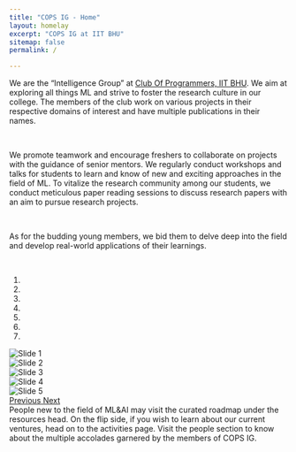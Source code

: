 ```yaml
---
title: "COPS IG - Home"
layout: homelay
excerpt: "COPS IG at IIT BHU"
sitemap: false
permalink: /

---
```


<style>
/* added a shift class to shift the carousel's chevron */
.shift{
  margin-top: -140px;
}
figure {
     margin-bottom:30px;
     margin-top:30px;
     margin-left:65px;
}
</style>


  We are the “Intelligence Group” at [Club Of Programmers, IIT BHU](https://www.copsiitbhu.co.in/). We aim at exploring all things ML and strive to foster the research culture in our college. The members of the club work on various projects in their respective domains of interest and have multiple publications in their names. 

  <br>

  We promote teamwork and encourage freshers to collaborate on projects with the guidance of senior mentors. We regularly conduct workshops and talks for students to learn and know of new and exciting approaches in the field of ML. To vitalize the research community among our students, we conduct meticulous paper reading sessions to discuss research papers with an aim to pursue research projects.

  <br>

  As for the budding young members, we bid them to delve deep into the field and develop real-world applications of their learnings.

  <br>

<div markdown="0" id="carousel" class="carousel slide" data-ride="carousel" data-interval="4000" data-pause="hover" >
<!-- Menu -->
<ol class="carousel-indicators">
    <li data-target="#carousel" data-slide-to="0" class="active"></li>
    <li data-target="#carousel" data-slide-to="1"></li>
    <li data-target="#carousel" data-slide-to="2"></li>
    <li data-target="#carousel" data-slide-to="3"></li>
    <li data-target="#carousel" data-slide-to="4"></li>
    <li data-target="#carousel" data-slide-to="5"></li>
    <li data-target="#carousel" data-slide-to="6"></li>
</ol>
<!-- Items -->
<div class="carousel-inner" markdown="0">
 <div class="item active">
        <img src="{{ site.url }}{{ site.baseurl }}/images/slider7001400/COPS_LOGO.png" alt="Slide 1" />
    </div>
    <div class="item">
        <img src="{{ site.url }}{{ site.baseurl }}/images/slider7001400/AS.png" alt="Slide 2" />
    </div>
    <div class="item">
        <img src="{{ site.url }}{{ site.baseurl }}/images/slider7001400/SN!.png" alt="Slide 3" />
    </div>
    <div class="item">
        <img src="{{ site.url }}{{ site.baseurl }}/images/slider7001400/GPT_CODING_DEMONSTARTION (2).png" alt="Slide 4" />
    </div>
    <div class="item">
        <img src="{{ site.url }}{{ site.baseurl }}/images/slider7001400/COPS-IG '21 TEAM MEET.png" alt="Slide 5" />
    </div>
  
<!-- added a shift class -->
  <a class="left carousel-control shift" href="#carousel" role="button" data-slide="prev">
    <span class="glyphicon glyphicon-chevron-left" aria-hidden="true"></span>
    <span class="sr-only">Previous</span>
  </a>
<!-- added a shift class -->
  <a class="right carousel-control shift" href="#carousel" role="button" data-slide="next">
    <span class="glyphicon glyphicon-chevron-right" aria-hidden="true"></span>
    <span class="sr-only">Next</span>
  </a>
<!-- </div> -->

<br>
 People new to the field of ML&AI may visit the curated roadmap under the resources head. On the flip side, if you wish to learn about our current ventures, head on to the activities page. Visit the people section to know about the multiple accolades garnered by the members of COPS IG.
 <br>
 <br>
 <br> 


  
